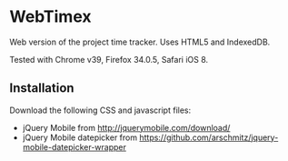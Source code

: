 WebTimex
========

Web version of the project time tracker. Uses HTML5 and IndexedDB.

Tested with Chrome v39, Firefox 34.0.5, Safari iOS 8.

Installation
------------

Download the following CSS and javascript files:
 * jQuery Mobile from http://jquerymobile.com/download/ 
 * jQuery Mobile datepicker from https://github.com/arschmitz/jquery-mobile-datepicker-wrapper
